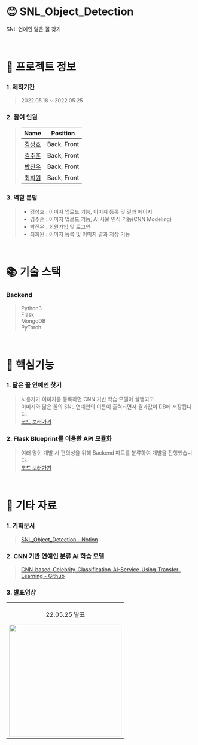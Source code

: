 # 😊 SNL_Object_Detection

SNL 연예인 닮은 꼴 찾기

<br />

# 📃 프로젝트 정보

### 1. 제작기간

> 2022.05.18 ~ 2022.05.25

### 2. 참여 인원

> |                    Name                    |  Position   |
> | :----------------------------------------: | :---------: |
> | [김성호](https://github.com/Kim-sung-ho) | Back, Front |
> |   [김주훈](https://github.com/joohuun)    | Back, Front |
> |     [박진우](https://github.com/J1NU2)     | Back, Front |
> |    [최희원](https://github.com/wonbbnote)     | Back, Front |

### 3. 역할 분담

> - 김성호 : 이미지 업로드 기능, 이미지 등록 및 결과 페이지
> - 김주훈 : 이미지 업로드 기능, AI 사물 인식 기능(CNN Modeling)
> - 박진우 : 회원가입 및 로그인
> - 최희원 : 이미지 등록 및 이미지 결과 저장 기능

<br />

# 📚 기술 스택

### Backend

> Python3  
> Flask  
> MongoDB  
> PyTorch

<br />

# 🔑 핵심기능

### 1. 닮은 꼴 연예인 찾기

> 사용자가 이미지를 등록하면 CNN 기반 학습 모델이 실행되고  
> 이미지와 닮은 꼴의 SNL 연예인의 이름이 출력되면서 결과값이 DB에 저장됩니다.  
> [코드 보러가기](https://github.com/J1NU2/SNL_Object_Detection_Backend/blob/5b361eb3305054dbfdaaf6bc11290f733b8823fe/main/result.py#L53)

### 2. Flask Blueprint를 이용한 API 모듈화

> 여러 명이 개발 시 편의성을 위해 Backend 파트를 분류하여 개발을 진행했습니다.  
> [코드 보러가기](https://github.com/J1NU2/SNL_Object_Detection_Backend/blob/5b361eb3305054dbfdaaf6bc11290f733b8823fe/main/__init__.py#L1)

<br />

# 📕 기타 자료

### 1. 기획문서

> [SNL_Object_Detection - Notion](https://www.notion.so/cd8693be56434d59964d8086955e0fdf)

### 2. CNN 기반 연예인 분류 AI 학습 모델

> [CNN-based-Celebrity-Classification-AI-Service-Using-Transfer-Learning - Github](https://github.com/ndb796/CNN-based-Celebrity-Classification-AI-Service-Using-Transfer-Learning)

### 3. 발표영상

<table>
  <tbody>
    <tr>
      <td>
        <p align="center"> 22.05.25 발표 </p>
        <a href="https://drive.google.com/file/d/1XfmgB4r66NJXfAwXzh3Niu33xkS_y2O-/view" title="SNL_Object_Detection 발표">
          <img align="center" src="https://s3.us-west-2.amazonaws.com/secure.notion-static.com/42901488-607e-46c8-8b80-fea410b5afeb/Untitled.png?X-Amz-Algorithm=AWS4-HMAC-SHA256&X-Amz-Content-Sha256=UNSIGNED-PAYLOAD&X-Amz-Credential=AKIAT73L2G45EIPT3X45%2F20220823%2Fus-west-2%2Fs3%2Faws4_request&X-Amz-Date=20220823T092648Z&X-Amz-Expires=86400&X-Amz-Signature=ce9af9a621f197d69b031c8e7f135f3f18ab0373ec1e1949c1ad75fd0fa57796&X-Amz-SignedHeaders=host&response-content-disposition=filename%20%3D%22Untitled.png%22&x-id=GetObject" width="300" >
        </a>
      </td>
    </tr>
  </tbody>
</table>
